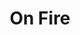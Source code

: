 ---
layout: default
title: On Fire 
nav_order: 1
parent: Farsight
has_children: true
has_toc: true
---